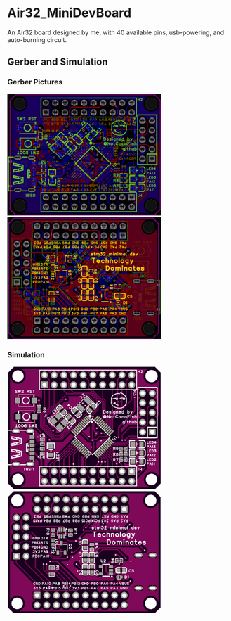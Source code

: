 # Air32_MiniDevBoard
An Air32 board designed by me, with 40 available pins, usb-powering, and auto-burning circuit.

## Gerber and Simulation

### Gerber Pictures

<img src="./src/front1.jpg" alt="gerber_front" width="350" /><img src="./src/back1.jpg" alt="gerber_back" width="350" />

### Simulation

<img src="./src/front2.jpg" alt="simulation_front" width="350" /><img src="./src/back2.jpg" alt="simulation_back" width="350" />



